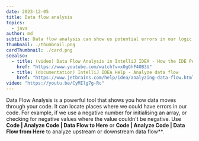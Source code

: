```yaml
---
date: 2023-12-05
title: Data flow analysis
topics:
  - java
author: md
subtitle: Data flow analysis can show us potential errors in our logic
thumbnail: ./thumbnail.png
cardThumbnail: ./card.png
seealso:
  - title: (video) Data Flow Analysis in IntelliJ IDEA - How the IDE Perceives Your Code
    href: "https://www.youtube.com/watch?v=xOgGhF4OB3U"
  - title: (documentation) IntelliJ IDEA Help - Analyze data flow
    href: "https://www.jetbrains.com/help/idea/analyzing-data-flow.html"
video: "https://youtu.be/CyMIlg7g-Rc"
---
```


Data Flow Analysis is a powerful tool that shows you how data moves through your code. It can locate places where we could have errors in our code. For example, if we use a negative number for initialising an array, or checking for negative values where the value couldn't be negative.
Use **Code | Analyze Code | Data Flow to Here** or **Code | Analyze Code | Data Flow from Here** to analyze upstream or downstream data flow\*\*.
